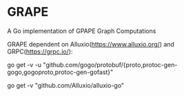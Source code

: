 # GRAPE
A Go implementation of GPAPE Graph Computations

GRAPE dependent on Alluxio(https://www.alluxio.org/) and GRPC(https://grpc.io/):

go get -v -u "github.com/gogo/protobuf/{proto,protoc-gen-gogo,gogoproto,protoc-gen-gofast}"

go get -v "github.com/Alluxio/alluxio-go"
